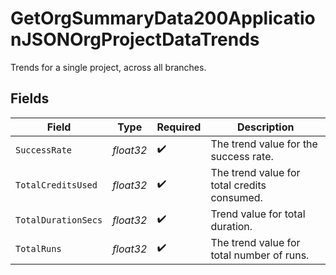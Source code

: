 # GetOrgSummaryData200ApplicationJSONOrgProjectDataTrends

Trends for a single project, across all branches.


## Fields

| Field                                       | Type                                        | Required                                    | Description                                 |
| ------------------------------------------- | ------------------------------------------- | ------------------------------------------- | ------------------------------------------- |
| `SuccessRate`                               | *float32*                                   | :heavy_check_mark:                          | The trend value for the success rate.       |
| `TotalCreditsUsed`                          | *float32*                                   | :heavy_check_mark:                          | The trend value for total credits consumed. |
| `TotalDurationSecs`                         | *float32*                                   | :heavy_check_mark:                          | Trend value for total duration.             |
| `TotalRuns`                                 | *float32*                                   | :heavy_check_mark:                          | The trend value for total number of runs.   |
